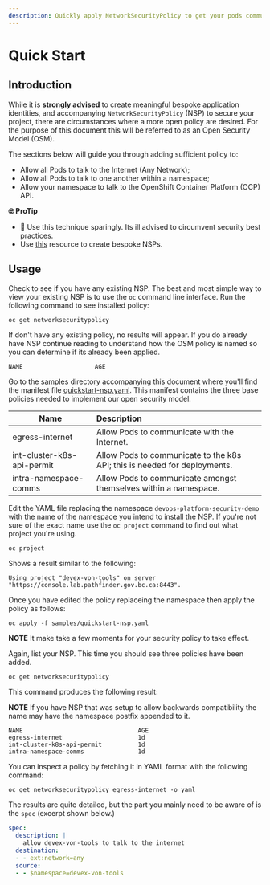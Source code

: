 ```yaml
---
description: Quickly apply NetworkSecurityPolicy to get your pods communicating as a first step towards a Zero Trust environment.
---
```


# Quick Start

## Introduction

While it is **strongly advised** to create meaningful bespoke application identities, and accompanying `NetworkSecurityPolicy` (NSP) to secure your project, there are circumstances where a more open policy are desired. For the purpose of this document this will be referred to as an Open Security Model (OSM).

The sections below will guide you through adding sufficient policy to:

* Allow all Pods to talk to the Internet (Any Network);
* Allow all Pods to talk to one another within a namespace;
* Allow your namespace to talk to the OpenShift Container Platform (OCP) API.

**🤓 ProTip**

* 🚫 Use this technique sparingly. Its ill advised to circumvent security best practices.
* Use [this](./CustomPolicy.md) resource to create bespoke NSPs.

## Usage

Check to see if you have any existing NSP. The best and most simple way to view your existing NSP is to use the `oc` command line interface. Run the following command to see installed policy:

```console
oc get networksecuritypolicy
```

If don't have any existing policy, no results will appear. If you do already have NSP continue reading to understand how the OSM policy is named so you can determine if its already been applied.

```console
NAME                    AGE
```

Go to the [samples](./samples) directory accompanying this document where you'll find the manifest file [quickstart-nsp.yaml](./samples/quickstart-nsp.yaml). This manifest contains the three base policies needed to implement our open security model.

| Name                       | Description     |
| ---------------------------|:----------------|
| egress-internet | Allow Pods to communicate with the Internet.|
| int-cluster-k8s-api-permit | Allow Pods to communicate to the k8s API; this is needed for deployments.|
| intra-namespace-comms | Allow Pods to communicate amongst themselves within a namespace.|

Edit the YAML file replacing the namespace `devops-platform-security-demo` with the name of the namespace you intend to install the NSP. If you're not sure of the exact name use the `oc project` command to find out what project you're using.

```console
oc project
```

Shows a result similar to the following:

```console
Using project "devex-von-tools" on server "https://console.lab.pathfinder.gov.bc.ca:8443".
```

Once you have edited the policy replaceing the namespace then apply the policy as follows:

```console
oc apply -f samples/quickstart-nsp.yaml
```

**NOTE** It make take a few moments for your security policy to take effect.

Again, list your NSP. This time you should see three policies have been added.  

```console
oc get networksecuritypolicy
```

This command produces the following result:

**NOTE** If you have NSP that was setup to allow backwards compatibility the name may have the namespace postfix appended to it.

```console
NAME                                AGE
egress-internet                     1d
int-cluster-k8s-api-permit          1d
intra-namespace-comms               1d
```

You can inspect a policy by fetching it in YAML format with the following command:

```console
oc get networksecuritypolicy egress-internet -o yaml
```

The results are quite detailed, but the part you mainly need to be aware of is the `spec` (excerpt shown below.)

```yaml
spec:
  description: |
    allow devex-von-tools to talk to the internet
  destination:
  - - ext:network=any
  source:
  - - $namespace=devex-von-tools
```
